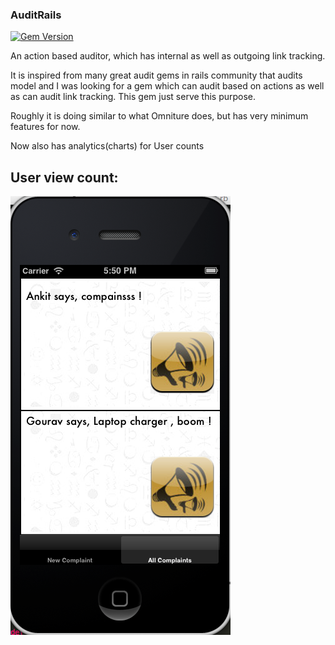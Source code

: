 ### AuditRails
[![Gem Version](https://badge.fury.io/rb/audit_rails.png)](http://badge.fury.io/rb/audit_rails)

An action based auditor, which has internal as well as outgoing link tracking.

It is inspired from many great audit gems in rails community that audits model and I was looking for a gem which can audit based on actions as well as can audit link tracking. This gem just serve this purpose.

Roughly it is doing similar to what Omniture does, but has very minimum features for now.

Now also has analytics(charts) for User counts

## User view count:
![User Views](https://github.com/ankit8898/GrumbleBox/raw/master/resources/screenshot2.png)

